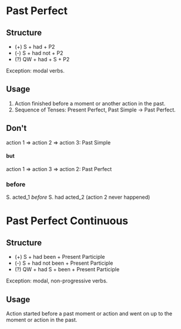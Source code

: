 # Past Perfect

## Structure

* (+) S + had + P2
* (-) S + had not + P2
* (?) QW + had + S + P2

Exception: modal verbs.

## Usage

1. Action finished before a moment or another action in the past.
2. Sequence of Tenses: Present Perfect, Past Simple -> Past Perfect.

## Don't

action 1 => action 2 => action 3: Past Simple

#### but

action 1 => action 3 => action 2: Past Perfect

### before

S. acted_1 *before* S. had acted_2 (action 2 never happened)

# Past Perfect Continuous

## Structure

* (+) S + had been + Present Participle
* (-) S + had not been + Present Participle
* (?) QW + had S + been + Present Participle

Exception: modal, non-progressive verbs.

## Usage

Action started before a past moment or action and went on up to the moment or action in the past.
